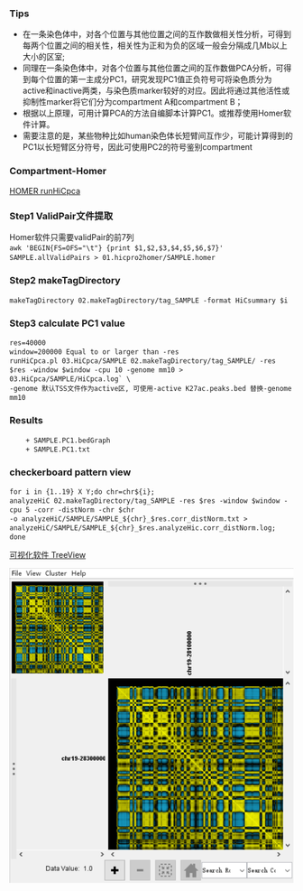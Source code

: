 ### Tips
+ 在一条染色体中，对各个位置与其他位置之间的互作数做相关性分析，可得到每两个位置之间的相关性，相关性为正和为负的区域一般会分隔成几Mb以上大小的区室;
+ 同理在一条染色体中，对各个位置与其他位置之间的互作数做PCA分析，可得到每个位置的第一主成分PC1，研究发现PC1值正负符号可将染色质分为active和inactive两类，与染色质marker较好的对应。因此将通过其他活性或抑制性marker将它们分为compartment A和compartment B；
+ 根据以上原理，可用计算PCA的方法自编脚本计算PC1。或推荐使用Homer软件计算。
+ 需要注意的是，某些物种比如human染色体长短臂间互作少，可能计算得到的PC1以长短臂区分符号，因此可使用PC2的符号鉴别compartment
### Compartment-Homer
[HOMER runHiCpca](http://homer.ucsd.edu/homer/interactions2/HiCpca.html)
### Step1 ValidPair文件提取
Homer软件只需要validPair的前7列 \
`awk 'BEGIN{FS=OFS="\t"} {print $1,$2,$3,$4,$5,$6,$7}' SAMPLE.allValidPairs > 01.hicpro2homer/SAMPLE.homer`
### Step2 makeTagDirectory 
`makeTagDirectory 02.makeTagDirectory/tag_SAMPLE -format HiCsummary $i`
### Step3 calculate PC1 value
~~~
res=40000
window=200000 Equal to or larger than -res
runHiCpca.pl 03.HiCpca/SAMPLE 02.makeTagDirectory/tag_SAMPLE/ -res $res -window $window -cpu 10 -genome mm10 > 03.HiCpca/SAMPLE/HiCpca.log` \
-genome 默认TSS文件作为active区, 可使用-active K27ac.peaks.bed 替换-genome mm10
~~~
### Results
~~~
    + SAMPLE.PC1.bedGraph
    + SAMPLE.PC1.txt
~~~
### checkerboard pattern view
```
for i in {1..19} X Y;do chr=chr${i};
analyzeHiC 02.makeTagDirectory/tag_SAMPLE -res $res -window $window -cpu 5 -corr -distNorm -chr $chr
-o analyzeHiC/SAMPLE/SAMPLE_${chr}_$res.corr_distNorm.txt > 
analyzeHiC/SAMPLE/SAMPLE_${chr}_$res.analyzeHic.corr_distNorm.log;
done
``` 
[可视化软件 TreeView](https://bitbucket.org/TreeView3Dev/treeview3/src/master/)

![本地图片](./pics/checkerboard_pattern.png)